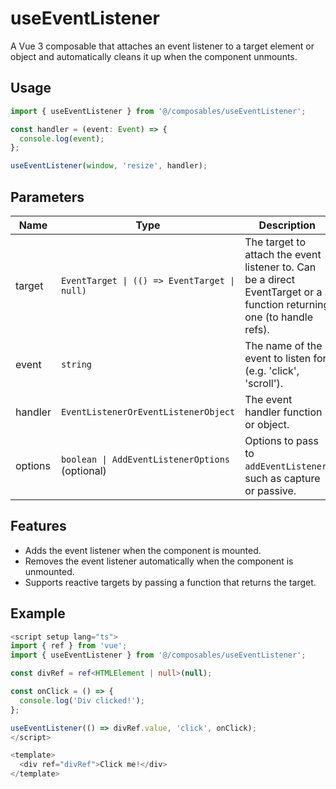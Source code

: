 # useEventListener

A Vue 3 composable that attaches an event listener to a target element or object and automatically cleans it up when the component unmounts.

## Usage

```ts
import { useEventListener } from '@/composables/useEventListener';

const handler = (event: Event) => {
  console.log(event);
};

useEventListener(window, 'resize', handler);
```

## Parameters

| Name    | Type                                     | Description                                                                                          |
| ------- | ---------------------------------------- | ---------------------------------------------------------------------------------------------------- |
| target  | `EventTarget \| (() => EventTarget \| null)` | The target to attach the event listener to. Can be a direct EventTarget or a function returning one (to handle refs). |
| event   | `string`                                 | The name of the event to listen for (e.g. 'click', 'scroll').                                        |
| handler | `EventListenerOrEventListenerObject`    | The event handler function or object.                                                                |
| options | `boolean \| AddEventListenerOptions` (optional) | Options to pass to `addEventListener`, such as capture or passive.                                   |

## Features

- Adds the event listener when the component is mounted.
- Removes the event listener automatically when the component is unmounted.
- Supports reactive targets by passing a function that returns the target.

## Example
```ts
<script setup lang="ts">
import { ref } from 'vue';
import { useEventListener } from '@/composables/useEventListener';

const divRef = ref<HTMLElement | null>(null);

const onClick = () => {
  console.log('Div clicked!');
};

useEventListener(() => divRef.value, 'click', onClick);
</script>

<template>
  <div ref="divRef">Click me!</div>
</template>
```